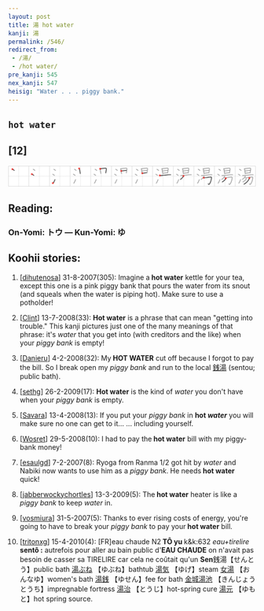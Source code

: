 ```yaml
---
layout: post
title: 湯 hot water
kanji: 湯
permalink: /546/
redirect_from:
 - /湯/
 - /hot water/
pre_kanji: 545
nex_kanji: 547
heisig: "Water . . . piggy bank."
---
```


## `hot water`

## [12]

<div class="stroke"><img src="../images/E6B9AF.png" /></div>

## Reading:

### On-Yomi: トウ &mdash; Kun-Yomi: ゆ

## Koohii stories:

1) [<a href="http://kanji.koohii.com/profile/dihutenosa">dihutenosa</a>] 31-8-2007(305): Imagine a<strong> hot water</strong> kettle for your tea, except this one is a pink piggy bank that pours the water from its snout (and squeals when the water is piping hot). Make sure to use a potholder! 

2) [<a href="http://kanji.koohii.com/profile/Clint">Clint</a>] 13-7-2008(33): <strong>Hot water</strong> is a phrase that can mean &quot;getting into trouble.&quot; This kanji pictures just one of the many meanings of that phrase: it&#039;s <em>water</em> that you get into (with creditors and the like) when your <em>piggy bank</em> is empty! 

3) [<a href="http://kanji.koohii.com/profile/Danieru">Danieru</a>] 4-2-2008(32): My<strong> HOT WATER</strong> cut off because I forgot to pay the bill. So I break open my <em>piggy bank</em> and run to the local   <a href="http://jisho.org/kanji/details/銭湯">銭湯</a>   (sentou; public bath). 

4) [<a href="http://kanji.koohii.com/profile/sethg">sethg</a>] 26-2-2009(17): <strong>Hot water</strong> is the kind of <em>water</em> you don&#039;t have when your <em>piggy bank</em> is empty. 

5) [<a href="http://kanji.koohii.com/profile/Savara">Savara</a>] 13-4-2008(13): If you put your <em>piggy bank</em> in <strong>hot <em>water</em></strong> you will make sure no one can get to it... ... including yourself. 

6) [<a href="http://kanji.koohii.com/profile/Wosret">Wosret</a>] 29-5-2008(10): I had to pay the<strong> hot water</strong> bill with my piggy-bank money! 

7) [<a href="http://kanji.koohii.com/profile/esaulgd">esaulgd</a>] 7-2-2007(8): Ryoga from Ranma 1/2 got hit by <em>water</em> and Nabiki now wants to use him as a <em>piggy bank</em>. He needs<strong> hot water</strong> quick! 

8) [<a href="http://kanji.koohii.com/profile/jabberwockychortles">jabberwockychortles</a>] 13-3-2009(5): The<strong> hot water</strong> heater is like a <em>piggy bank</em> to keep <em>water</em> in. 

9) [<a href="http://kanji.koohii.com/profile/vosmiura">vosmiura</a>] 31-5-2007(5): Thanks to ever rising costs of energy, you&#039;re going to have to break your <em>piggy bank</em> to pay your<strong> hot water</strong> bill. 

10) [<a href="http://kanji.koohii.com/profile/tritonxg">tritonxg</a>] 15-4-2010(4): [FR]eau chaude N2<strong> TÔ yu </strong>k&amp;k:632 <em>eau+tirelire </em><strong>sentô :</strong> autrefois pour aller au bain public d&#039;<strong>EAU CHAUDE</strong> on n&#039;avait pas besoin de casser sa TIRELIRE car cela ne coûtait qu&#039;un <strong>Sen</strong>銭湯【せんとう】public bath  <a href="http://jisho.org/kanji/details/湯ぶね">湯ぶね</a>  【ゆぶね】bathtub  <a href="http://jisho.org/kanji/details/湯気">湯気</a>  【ゆげ】steam  <a href="http://jisho.org/kanji/details/女湯">女湯</a>  【おんなゆ】women&#039;s bath  <a href="http://jisho.org/kanji/details/湯銭">湯銭</a>  【ゆせん】fee for bath  <a href="http://jisho.org/kanji/details/金城湯池">金城湯池</a>  【きんじょうとうち】impregnable fortress   <a href="http://jisho.org/kanji/details/湯治">湯治</a>  【とうじ】hot-spring cure  <a href="http://jisho.org/kanji/details/湯元">湯元</a>  【ゆもと】hot spring source. 
